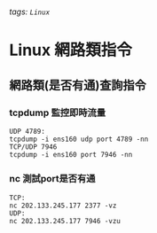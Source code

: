 ###### tags: `Linux`

# Linux 網路類指令

## 網路類(是否有通)查詢指令

### tcpdump 監控即時流量

```
UDP 4789:
tcpdump -i ens160 udp port 4789 -nn
TCP/UDP 7946
tcpdump -i ens160 port 7946 -nn
```

### nc 測試port是否有通

```
TCP:
nc 202.133.245.177 2377 -vz
UDP:
nc 202.133.245.177 7946 -vzu
```
